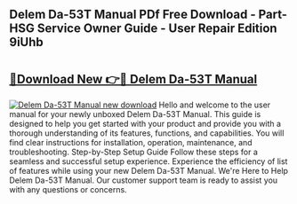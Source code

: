 ## Delem Da-53T Manual PDf Free Download - Part-HSG Service Owner Guide - User Repair Edition 9iUhb

# <h2><a href="http://bc25828.oget.top/?id=Delem+Da-53T+Manual">🔗Download New 👉🔴 Delem Da-53T Manual</a></h2>

[![Delem Da-53T Manual new download](https://i.imgur.com/5g1atiW.png)](http://bc25828.oget.top/?id=Delem+Da-53T+Manual)
Hello and welcome to the user manual for your newly unboxed Delem Da-53T Manual. This guide is designed to help you get started with your product and provide you with a thorough understanding of its features, functions, and capabilities. You will find clear instructions for installation, operation, maintenance, and troubleshooting. Step-by-Step Setup Guide Follow these steps for a seamless and successful setup experience. Experience the efficiency of list of features while using your new Delem Da-53T Manual. We're Here to Help Delem Da-53T Manual. Our customer support team is ready to assist you with any questions or concerns.
